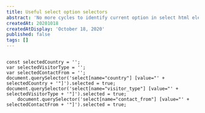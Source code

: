 ```yaml
---
title: Useful select option selectors
abstract: 'No more cycles to identify current option in select html element'
createdAt: 20201018
createdAtDisplay: 'October 18, 2020'
published: false
tags: []
---
```

<pre><code class="javascript">
const selectedCountry = '<?=$country?>';
var selectedVisitorType = '<?=$visitor_type?>';
var selectedContactFrom = '<?=$contact_from?>';
document.querySelector('select[name="country"] [value="' + selectedCountry + '"]').selected = true;
document.querySelector('select[name="visitor_type"] [value="' + selectedVisitorType + '"]').selected = true;
    document.querySelector('select[name="contact_from"] [value="' + selectedContactFrom + '"]').selected = true;

</code></pre>
